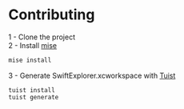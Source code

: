 # Contributing

1 - Clone the project<br>
2 - Install [mise](https://mise.jdx.dev/)
```sh
mise install
```
3 - Generate SwiftExplorer.xcworkspace with [Tuist](https://tuist.io/)
```
tuist install
tuist generate
```
